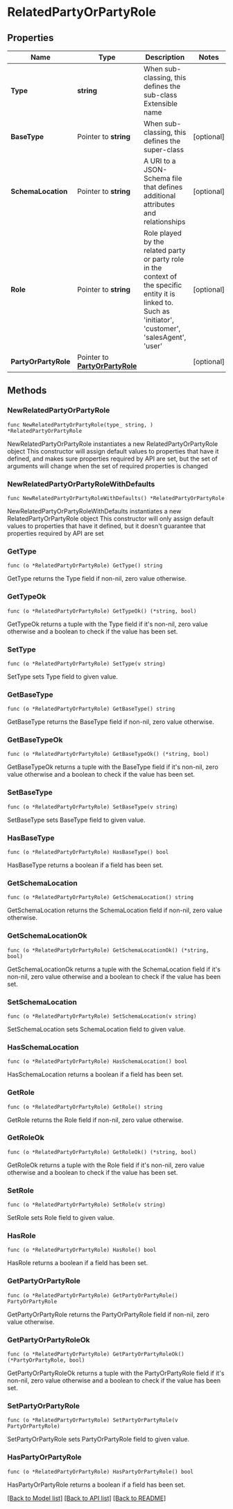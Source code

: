 # RelatedPartyOrPartyRole

## Properties

Name | Type | Description | Notes
------------ | ------------- | ------------- | -------------
**Type** | **string** | When sub-classing, this defines the sub-class Extensible name | 
**BaseType** | Pointer to **string** | When sub-classing, this defines the super-class | [optional] 
**SchemaLocation** | Pointer to **string** | A URI to a JSON-Schema file that defines additional attributes and relationships | [optional] 
**Role** | Pointer to **string** | Role played by the related party or party role in the context of the specific entity it is linked to. Such as &#39;initiator&#39;, &#39;customer&#39;,  &#39;salesAgent&#39;, &#39;user&#39; | [optional] 
**PartyOrPartyRole** | Pointer to [**PartyOrPartyRole**](PartyOrPartyRole.md) |  | [optional] 

## Methods

### NewRelatedPartyOrPartyRole

`func NewRelatedPartyOrPartyRole(type_ string, ) *RelatedPartyOrPartyRole`

NewRelatedPartyOrPartyRole instantiates a new RelatedPartyOrPartyRole object
This constructor will assign default values to properties that have it defined,
and makes sure properties required by API are set, but the set of arguments
will change when the set of required properties is changed

### NewRelatedPartyOrPartyRoleWithDefaults

`func NewRelatedPartyOrPartyRoleWithDefaults() *RelatedPartyOrPartyRole`

NewRelatedPartyOrPartyRoleWithDefaults instantiates a new RelatedPartyOrPartyRole object
This constructor will only assign default values to properties that have it defined,
but it doesn't guarantee that properties required by API are set

### GetType

`func (o *RelatedPartyOrPartyRole) GetType() string`

GetType returns the Type field if non-nil, zero value otherwise.

### GetTypeOk

`func (o *RelatedPartyOrPartyRole) GetTypeOk() (*string, bool)`

GetTypeOk returns a tuple with the Type field if it's non-nil, zero value otherwise
and a boolean to check if the value has been set.

### SetType

`func (o *RelatedPartyOrPartyRole) SetType(v string)`

SetType sets Type field to given value.


### GetBaseType

`func (o *RelatedPartyOrPartyRole) GetBaseType() string`

GetBaseType returns the BaseType field if non-nil, zero value otherwise.

### GetBaseTypeOk

`func (o *RelatedPartyOrPartyRole) GetBaseTypeOk() (*string, bool)`

GetBaseTypeOk returns a tuple with the BaseType field if it's non-nil, zero value otherwise
and a boolean to check if the value has been set.

### SetBaseType

`func (o *RelatedPartyOrPartyRole) SetBaseType(v string)`

SetBaseType sets BaseType field to given value.

### HasBaseType

`func (o *RelatedPartyOrPartyRole) HasBaseType() bool`

HasBaseType returns a boolean if a field has been set.

### GetSchemaLocation

`func (o *RelatedPartyOrPartyRole) GetSchemaLocation() string`

GetSchemaLocation returns the SchemaLocation field if non-nil, zero value otherwise.

### GetSchemaLocationOk

`func (o *RelatedPartyOrPartyRole) GetSchemaLocationOk() (*string, bool)`

GetSchemaLocationOk returns a tuple with the SchemaLocation field if it's non-nil, zero value otherwise
and a boolean to check if the value has been set.

### SetSchemaLocation

`func (o *RelatedPartyOrPartyRole) SetSchemaLocation(v string)`

SetSchemaLocation sets SchemaLocation field to given value.

### HasSchemaLocation

`func (o *RelatedPartyOrPartyRole) HasSchemaLocation() bool`

HasSchemaLocation returns a boolean if a field has been set.

### GetRole

`func (o *RelatedPartyOrPartyRole) GetRole() string`

GetRole returns the Role field if non-nil, zero value otherwise.

### GetRoleOk

`func (o *RelatedPartyOrPartyRole) GetRoleOk() (*string, bool)`

GetRoleOk returns a tuple with the Role field if it's non-nil, zero value otherwise
and a boolean to check if the value has been set.

### SetRole

`func (o *RelatedPartyOrPartyRole) SetRole(v string)`

SetRole sets Role field to given value.

### HasRole

`func (o *RelatedPartyOrPartyRole) HasRole() bool`

HasRole returns a boolean if a field has been set.

### GetPartyOrPartyRole

`func (o *RelatedPartyOrPartyRole) GetPartyOrPartyRole() PartyOrPartyRole`

GetPartyOrPartyRole returns the PartyOrPartyRole field if non-nil, zero value otherwise.

### GetPartyOrPartyRoleOk

`func (o *RelatedPartyOrPartyRole) GetPartyOrPartyRoleOk() (*PartyOrPartyRole, bool)`

GetPartyOrPartyRoleOk returns a tuple with the PartyOrPartyRole field if it's non-nil, zero value otherwise
and a boolean to check if the value has been set.

### SetPartyOrPartyRole

`func (o *RelatedPartyOrPartyRole) SetPartyOrPartyRole(v PartyOrPartyRole)`

SetPartyOrPartyRole sets PartyOrPartyRole field to given value.

### HasPartyOrPartyRole

`func (o *RelatedPartyOrPartyRole) HasPartyOrPartyRole() bool`

HasPartyOrPartyRole returns a boolean if a field has been set.


[[Back to Model list]](../README.md#documentation-for-models) [[Back to API list]](../README.md#documentation-for-api-endpoints) [[Back to README]](../README.md)


